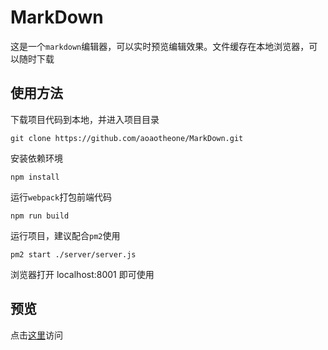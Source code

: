 # MarkDown
这是一个`markdown`编辑器，可以实时预览编辑效果。文件缓存在本地浏览器，可以随时下载
## 使用方法
下载项目代码到本地，并进入项目目录

```
git clone https://github.com/aoaotheone/MarkDown.git
```
安装依赖环境

```
npm install
```
运行`webpack`打包前端代码

```
npm run build
```

运行项目，建议配合`pm2`使用

```
pm2 start ./server/server.js
```

浏览器打开 localhost:8001 即可使用

## 预览
点击[这里](http://aoaotheone.cn:8001)访问
